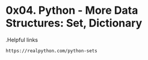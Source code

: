 # 0x04. Python - More Data Structures: Set, Dictionary

.Helpful links

```https://realpython.com/python-sets```
